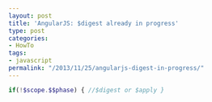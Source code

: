 ```yaml
---
layout: post
title: 'AngularJS: $digest already in progress'
type: post
categories:
- HowTo
tags:
- javascript
permalink: "/2013/11/25/angularjs-digest-in-progress/"
---
```

```php
if(!$scope.$$phase) { //$digest or $apply }
```
